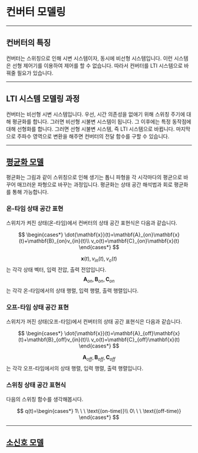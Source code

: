# 컨버터 모델링

---

## 컨버터의 특징

컨버터는 스위칭으로 인해 시변 시스템이자, 동시에 비선형 시스템입니다.
이런 시스템은 선형 제어기를 이용하여 제어를 할 수 없습니다.
따라서 컨버터를 LTI 시스템으로 바꿔줄 필요가 있습니다.

---

## LTI 시스템 모델링 과정

컨버터는 비선형 시변 시스템입니다.
우선, 시간 의존성을 없애기 위해 스위칭 주기에 대해 평균화를 합니다.
그러면 비선형 시불변 시스템이 됩니다.
그 이후에는 특정 동작점에 대해 선형화를 합니다.
그러면 선형 시불변 시스템, 즉 LTI 시스템으로 바뀝니다.
마지막으로 주파수 영역으로 변환을 해주면 컨버터의 전달 함수를 구할 수 있습니다.

---

## [평균화 모델]()
평균화는 그림과 같이 스위칭으로 인해 생기는 톱니 파형을 각 시각마다의 평균으로 바꾸어 매끄러운 파형으로 바꾸는 과정입니다.
평균화는 상태 공간 해석법과 회로 평균화를 통해 가능합니다.

### 온-타임 상태 공간 표현
스위치가 켜진 상태(온-타임)에서 컨버터의 상태 공간 표현식은 다음과 같습니다.

$$
		\begin{cases*}
			\dot{\mathbf{x}}(t)=\mathbf{A}_{on}\mathbf{x}(t)+\mathbf{B}_{on}v_{in}(t)\\
			v_o(t)=\mathbf{C}_{on}\mathbf{x}(t)
		\end{cases*}
$$

$$\mathbf{x}(t),v_{in}(t),v_o(t)$$는 각각 상태 벡터, 입력 전압, 출력 전압입니다.
$$\mathbf{A}_{on},\mathbf{B}_{on},\mathbf{C}_{on}$$는 각각 온-타임에서의 상태 행렬, 입력 행렬, 출력 행렬입니다.

### 오프-타임 상태 공간 표현

스위치가 꺼진 상태(오프-타임)에서 컨버터의 상태 공간 표현식은 다음과 같습니다.

$$
		\begin{cases*}
			\dot{\mathbf{x}}(t)=\mathbf{A}_{off}\mathbf{x}(t)+\mathbf{B}_{off}v_{in}(t)\\
			v_o(t)=\mathbf{C}_{off}\mathbf{x}(t)
		\end{cases*}
$$

$$\mathbf{A}_{off},\mathbf{B}_{off},\mathbf{C}_{off}$$는 각각 오프-타임에서의 상태 행렬, 입력 행렬, 출력 행렬입니다.

### 스위칭 상태 공간 표현식

다음의 스위칭 함수를 생각해봅시다.

$$
q(t)=\begin{cases*}
			1\ \ \ \text{(on-time)}\\
			0\ \ \ \text{(off-time)}
		\end{cases*}
$$

---

## [소신호 모델]()

